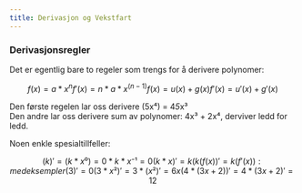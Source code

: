```yaml
---
title: Derivasjon og Vekstfart
---
```


### Derivasjonsregler

Det er egentlig bare to regeler som trengs for å derivere polynomer:

```math
f(x) = a*x^n
f'(x) = n*a*x^(n-1)

f(x) = u(x) + g(x)
f'(x) = u'(x) + g'(x)
```

Den første regelen lar oss derivere (5x⁴) = 4*5*x³  
Den andre lar oss derivere sum av polynomer: 4x³ + 2x⁴, derviver ledd for ledd.  

Noen enkle spesialtillfeller:  
```math
(k)' = (k*x⁰) = 0*k*x⁻¹ = 0
(k*x)' = k
(k(f(x))' = k(f'(x))

:med eksempler
(3)' = 0
(3*x²)' = 3*(x²)' = 6x
(4*(3x+2))' = 4*(3x+2)' = 12
```
